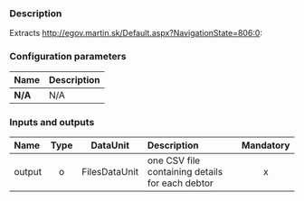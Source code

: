 ### Description

Extracts http://egov.martin.sk/Default.aspx?NavigationState=806:0:

### Configuration parameters

| Name | Description |
|:----|:----|
|**N/A** | N/A |

### Inputs and outputs

|Name |Type | DataUnit | Description | Mandatory |
|:--------|:------:|:------:|:-------------|:---------------------:|
|output|o|FilesDataUnit|one CSV file containing details for each debtor|x|